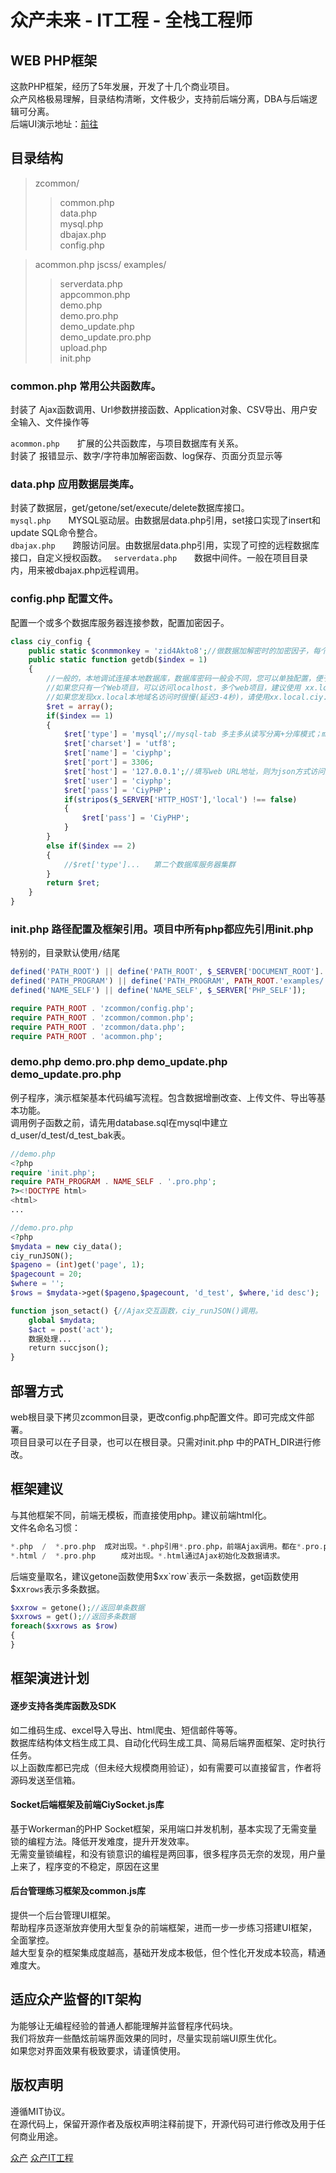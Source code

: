 # 众产未来 - IT工程 - 全栈工程师

## WEB PHP框架
这款PHP框架，经历了5年发展，开发了十几个商业项目。  
众产风格极易理解，目录结构清晰，文件极少，支持前后端分离，DBA与后端逻辑可分离。  
后端UI演示地址：[前往](http://ciyphp.ciy.cn/examples/index.html)

## 目录结构
>zcommon/  
>>common.php  
>>data.php  
>>mysql.php  
>>dbajax.php  
>>config.php  

>acommon.php
>jscss/
>examples/
>>serverdata.php  
>>appcommon.php  
>>demo.php  
>>demo.pro.php  
>>demo_update.php  
>>demo_update.pro.php  
>>upload.php  
>>init.php  

### common.php 常用公共函数库。
封装了 Ajax函数调用、Url参数拼接函数、Application对象、CSV导出、用户安全输入、文件操作等  

`acommon.php`　　扩展的公共函数库，与项目数据库有关系。  
封装了 报错显示、数字/字符串加解密函数、log保存、页面分页显示等

### data.php 应用数据层类库。
封装了数据层，get/getone/set/execute/delete数据库接口。  
`mysql.php`　　MYSQL驱动层。由数据层data.php引用，set接口实现了insert和update SQL命令整合。  
`dbajax.php`　　跨服访问层。由数据层data.php引用，实现了可控的远程数据库接口，自定义授权函数。  
`serverdata.php`　　数据中间件。一般在项目目录内，用来被dbajax.php远程调用。  

### config.php 配置文件。
配置一个或多个数据库服务器连接参数，配置加密因子。
```php
class ciy_config {
    public static $conmmonkey = 'zid4Akto8';//做数据加解密时的加密因子，每个项目都不要相同。
    public static function getdb($index = 1)
    {
        //一般的，本地调试连接本地数据库，数据库密码一般会不同，您可以单独配置，便于本地调试。
        //如果您只有一个Web项目，可以访问localhost，多个web项目，建议使用 xx.local的本地域名，统一使用80端口调试。(配置C:\Windows\System32\drivers\etc\hosts)
        //如果您发现xx.local本地域名访问时很慢(延迟3-4秒)，请使用xx.local.ciy.cn作为本地域名，*.local.ciy.cn已经永久的指向到了127.0.0.1
        $ret = array();
        if($index == 1)
        {
            $ret['type'] = 'mysql';//mysql-tab 多主多从读写分离+分库模式；mysql-ms 单库多主多从读写分离模式。详见data.php注释
            $ret['charset'] = 'utf8';
            $ret['name'] = 'ciyphp';
            $ret['port'] = 3306;
            $ret['host'] = '127.0.0.1';//填写web URL地址，则为json方式访问远程数据库。远程服务器增加dbjson.php即可。localhost
            $ret['user'] = 'ciyphp';
            $ret['pass'] = 'CiyPHP';
            if(stripos($_SERVER['HTTP_HOST'],'local') !== false)
            {
                $ret['pass'] = 'CiyPHP';
            }
        }
        else if($index == 2)
        {
            //$ret['type']...   第二个数据库服务器集群
        }
        return $ret;
    }
}
```

### init.php 路径配置及框架引用。项目中所有php都应先引用init.php
特别的，目录默认使用`/`结尾
```php
defined('PATH_ROOT') || define('PATH_ROOT', $_SERVER['DOCUMENT_ROOT'].'/');  //web根目录。  
defined('PATH_PROGRAM') || define('PATH_PROGRAM', PATH_ROOT.'examples/');    //指定项目后端目录，可以实现前后端不同目录管理。  
defined('NAME_SELF') || define('NAME_SELF', $_SERVER['PHP_SELF']);  

require PATH_ROOT . 'zcommon/config.php';
require PATH_ROOT . 'zcommon/common.php';
require PATH_ROOT . 'zcommon/data.php';
require PATH_ROOT . 'acommon.php';
```

### demo.php demo.pro.php demo_update.php demo_update.pro.php
例子程序，演示框架基本代码编写流程。包含数据增删改查、上传文件、导出等基本功能。  
调用例子函数之前，请先用database.sql在mysql中建立d_user/d_test/d_test_bak表。  
```php
//demo.php
<?php
require 'init.php';
require PATH_PROGRAM . NAME_SELF . '.pro.php';
?><!DOCTYPE html>
<html>
...
```
```php
//demo.pro.php
<?php
$mydata = new ciy_data();
ciy_runJSON();
$pageno = (int)get('page', 1);
$pagecount = 20;
$where = '';
$rows = $mydata->get($pageno,$pagecount, 'd_test', $where,'id desc');

function json_setact() {//Ajax交互函数，ciy_runJSON()调用。
    global $mydata;
    $act = post('act');
    数据处理...
    return succjson();
}
```

## 部署方式
web根目录下拷贝zcommon目录，更改config.php配置文件。即可完成文件部署。  
项目目录可以在子目录，也可以在根目录。只需对init.php 中的PATH_DIR进行修改。  

## 框架建议
与其他框架不同，前端无模板，而直接使用php。建议前端html化。  
文件名命名习惯：  
```php
*.php  /  *.pro.php  成对出现。*.php引用*.pro.php，前端Ajax调用。都在*.pro.php中完成。*.pro.php直接访问无效。  
*.html /  *.pro.php  　  成对出现。*.html通过Ajax初始化及数据请求。  
```

后端变量取名，建议getone函数使用$xx`row`表示一条数据，get函数使用$xx`rows`表示多条数据。  
```php
$xxrow = getone();//返回单条数据
$xxrows = get();//返回多条数据
foreach($xxrows as $row)
{
}
```

## 框架演进计划
#### 逐步支持各类库函数及SDK
如二维码生成、excel导入导出、html爬虫、短信邮件等等。  
数据库结构体文档生成工具、自动化代码生成工具、简易后端界面框架、定时执行任务。  
以上函数库都已完成（但未经大规模商用验证），如有需要可以直接留言，作者将源码发送至信箱。  

#### Socket后端框架及前端CiySocket.js库
基于Workerman的PHP Socket框架，采用端口并发机制，基本实现了无需变量锁的编程方法。降低开发难度，提升开发效率。  
无需变量锁编程，和没有锁意识的编程是两回事，很多程序员无奈的发现，用户量上来了，程序变的不稳定，原因在这里  

#### 后台管理练习框架及common.js库
提供一个后台管理UI框架。  
帮助程序员逐渐放弃使用大型复杂的前端框架，进而一步一步练习搭建UI框架，全面掌控。  
越大型复杂的框架集成度越高，基础开发成本极低，但个性化开发成本较高，精通难度大。  

## 适应众产监督的IT架构
为能够让无编程经验的普通人都能理解并监督程序代码块。  
我们将放弃一些酷炫前端界面效果的同时，尽量实现前端UI原生优化。  
如果您对界面效果有极致要求，请谨慎使用。  

## 版权声明
遵循MIT协议。  
在源代码上，保留开源作者及版权声明注释前提下，开源代码可进行修改及用于任何商业用途。  

[众产](http://ciy.cn) [众产IT工程](http://ciy.cn/code)
